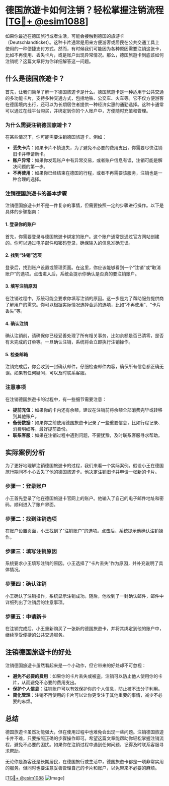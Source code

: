 # 德国旅遊卡如何注销？轻松掌握注销流程[[TG💪+ @esim1088](https://t.me/s/esim1088)]

如果你最近在德国旅行或者生活，可能会接触到德国的旅游卡（Deutschlandticket）。这种卡片通常是用来方便游客或居民在公共交通工具上使用的一种便捷支付方式。然而，有时候我们可能因为各种原因需要注销这张卡，比如不再使用、丢失卡片，或是账户出现异常情况。那么，德国旅遊卡到底该如何注销呢？这篇文章将为你详细解答这一问题。

## 什么是德国旅遊卡？

首先，让我们简单了解一下德国旅遊卡是什么。德国旅遊卡是一种适用于公共交通的多功能卡片，支持多种交通方式，包括地铁、公交车、火车等。它不仅方便游客在德国境内出行，还可以为长期居住者提供一种经济实惠的通勤选择。这种卡通常可以通过在线平台购买，并绑定到你的个人账户中，方便随时充值和管理。

### 为什么需要注销德国旅遊卡？

在某些情况下，你可能需要注销德国旅遊卡。例如：

- **丢失卡片**：如果卡片不慎遗失，为了避免不必要的费用支出，你需要尽快注销旧卡并申请新卡。
- **账户异常**：如果你发现账户中有异常交易，或者账户信息有误，注销可能是解决问题的第一步。
- **不再使用**：如果你已经结束在德国的行程，或者不再需要该服务，注销也是一种合理的选择。

### 注销德国旅遊卡的基本步骤

注销德国旅遊卡并不是一件复杂的事情，但需要按照一定的步骤进行操作。以下是具体的步骤指南：

#### 1. 登录你的账户

首先，你需要登录与德国旅遊卡绑定的账户。这个账户通常是通过官方网站创建的。你可以通过电子邮件和密码登录，确保输入的信息准确无误。

#### 2. 找到“注销”选项

登录后，找到账户设置或管理页面。在这里，你应该能够看到一个“注销”或“取消账户”的选项。点击进入后，系统会提示你确认是否真的要注销账户。

#### 3. 填写注销原因

在注销过程中，系统可能会要求你填写注销的原因。这一步是为了帮助服务提供商了解用户的需求。你可以根据实际情况选择合适的选项，比如“不再使用”、“卡片丢失”等。

#### 4. 确认注销

确认注销前，请确保你已经妥善处理了所有相关事务，比如余额是否已清零，是否有未完成的订单等。一旦确认注销，系统将会立即执行注销操作。

#### 5. 检查邮箱

注销完成后，你会收到一封确认邮件。仔细检查邮件内容，确保所有信息都正确无误。如果有任何疑问，可以及时联系客服。

### 注意事项

在注销德国旅遊卡的过程中，有一些细节需要注意：

- **提前充值**：如果你的卡内还有余额，建议在注销前将余额全部消费完毕或转移到其他账户。
- **备份数据**：如果你之前使用德国旅遊卡记录了一些重要信息，比如行程记录、消费明细等，最好提前备份。
- **联系客服**：如果在注销过程中遇到问题，不要犹豫，及时联系客服寻求帮助。

## 实际案例分析

为了更好地理解注销德国旅遊卡的过程，我们来看一个实际案例。假设小王在德国旅行期间不小心丢失了他的德国旅遊卡。他决定注销旧卡并申请一张新的卡片。

### 步骤一：登录账户

小王首先登录了他在德国旅遊卡官网上的账户。他输入了自己的电子邮件地址和密码，顺利进入了账户界面。

### 步骤二：找到注销选项

在账户设置页面，小王找到了“注销账户”的选项。点击后，系统提示他确认注销操作。

### 步骤三：填写注销原因

系统要求小王填写注销的原因。小王选择了“卡片丢失”作为原因，并补充说明了具体情况。

### 步骤四：确认注销

小王确认了注销操作，系统显示注销成功。随后，他收到了一封确认邮件，邮件中详细列出了注销后的注意事项。

### 步骤五：申请新卡

在注销完成后，小王重新购买了一张新的德国旅遊卡，并将其绑定到他的账户中，继续享受便捷的公共交通服务。

## 注销德国旅遊卡的好处

注销德国旅遊卡虽然看起来是一个小动作，但它带来的好处却不可忽视：

- **避免不必要的费用**：如果你的卡片丢失或被盗，注销可以防止他人使用你的卡片，从而避免不必要的费用支出。
- **保护个人信息**：注销账户可以有效保护你的个人信息，防止被不法分子利用。
- **简化管理**：注销不再使用的卡片可以让你更专注于其他重要的事情，减少不必要的麻烦。

## 总结

德国旅遊卡虽然功能强大，但在使用过程中也难免会出现一些问题。注销德国旅遊卡并不难，只要按照正确的步骤操作即可。希望这篇文章能帮助你轻松掌握注销流程，避免不必要的困扰。如果你在注销过程中遇到任何问题，记得及时联系客服寻求帮助。

无论你是游客还是长期居民，在德国旅行或生活中，德国旅遊卡都是一项非常实用的服务。但同时也要注意妥善管理自己的卡片和账户，以免带来不必要的麻烦。

[[TG💪+ @esim1088](https://t.me/s/esim1088) ![Image](https://i.postimg.cc/4NQfJmqS/Snipaste-2025-05-13-00-14-12.png)]